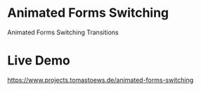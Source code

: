 # Animated Forms Switching
Animated Forms Switching Transitions

# Live Demo
https://www.projects.tomastoews.de/animated-forms-switching
